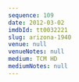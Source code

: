 ```yaml
---
sequence: 109
date: 2012-03-02
imdbId: tt0032221
slug: arizona-1940
venue: null
venueNotes: null
medium: TCM HD
mediumNotes: null
---
```

